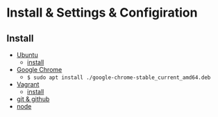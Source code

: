 Install & Settings & Configiration
========

Install
-------

- [Ubuntu](https://www.ubuntulinux.jp/)
    - [install](./ubuntu.md)
- [Google Chrome](https://www.google.co.jp/chrome/browser/desktop/index.html)
    - `$ sudo apt install ./google-chrome-stable_current_amd64.deb`
- [Vagrant](https://www.vagrantup.com/)
    - [install](./vagrant.md)
- [git & github](./git.md)
- [node](./node.md)
